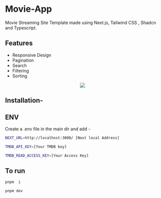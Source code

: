 # Movie-App
Movie Streaming Site Template made using Next.js, Tailwind CSS , Shadcn and Typescript.


## Features
- Responsive Design
- Pagination
- Search
- Filtering
- Sorting

<p align="center">
<img src="https://github.com/himuexe/Movie-App/main/moovieshub/src/assets/Capture.PNG">




## Installation-


## ENV
Create a .env file in the main dir  and add -

```bash
NEXT_URL=http://localhost:3000/ [Next local Address]

TMDB_API_KEY=[Your TMDB key]

TMDB_READ_ACCESS_KEY=[Your Access Key]
```




## To run 
```bash
pnpm  i

pnpm dev
```